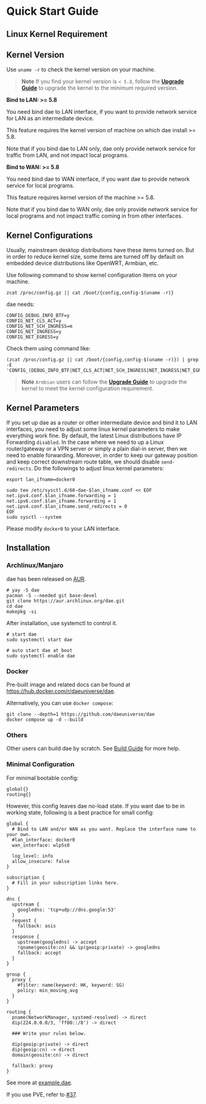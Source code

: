 # Quick Start Guide

## Linux Kernel Requirement

## Kernel Version

Use `uname -r` to check the kernel version on your machine.

> **Note**
> If you find your kernel version is `< 5.8`, follow the [**Upgrade Guide**](./kernel-upgrade.md) to upgrade the kernel to the minimum required version.

**Bind to LAN: >= 5.8**

You need bind dae to LAN interface, if you want to provide network service for LAN as an intermediate device.

This feature requires the kernel version of machine on which dae install >= 5.8.

Note that if you bind dae to LAN only, dae only provide network service for traffic from LAN, and not impact local programs.

**Bind to WAN: >= 5.8**

You need bind dae to WAN interface, if you want dae to provide network service for local programs.

This feature requires kernel version of the machine >= 5.8.

Note that if you bind dae to WAN only, dae only provide network service for local programs and not impact traffic coming in from other interfaces.

## Kernel Configurations

Usually, mainstream desktop distributions have these items turned on. But in order to reduce kernel size, some items are turned off by default on embedded device distributions like OpenWRT, Armbian, etc.

Use following command to show kernel configuration items on your machine.

```shell
zcat /proc/config.gz || cat /boot/{config,config-$(uname -r)}
```

dae needs:
```
CONFIG_DEBUG_INFO_BTF=y
CONFIG_NET_CLS_ACT=y
CONFIG_NET_SCH_INGRESS=m
CONFIG_NET_INGRESS=y
CONFIG_NET_EGRESS=y
```
Check them using command like:

```shell
(zcat /proc/config.gz || cat /boot/{config,config-$(uname -r)}) | grep -E 'CONFIG_(DEBUG_INFO_BTF|NET_CLS_ACT|NET_SCH_INGRESS|NET_INGRESS|NET_EGRESS)='
```

> **Note**
> `Armbian` users can follow the [**Upgrade Guide**](./kernel-upgrade.md) to upgrade the kernel to meet the kernel configuration requirement.

## Kernel Parameters

If you set up dae as a router or other intermediate device and bind it to LAN interfaces, you need to adjust some linux kernel parameters to make everything work fine. By default, the latest Linux distributions have IP Forwarding `disabled`. In the case where we need to up a Linux router/gateway or a VPN server or simply a plain dial-in server, then we need to enable forwarding. Moreover, in order to keep our gateway position and keep correct downstream route table, we should disable `send-redirects`. Do the followings to adjust linux kernel parameters:

```shell
export lan_ifname=docker0

sudo tee /etc/sysctl.d/60-dae-$lan_ifname.conf << EOF
net.ipv4.conf.$lan_ifname.forwarding = 1
net.ipv6.conf.$lan_ifname.forwarding = 1
net.ipv4.conf.$lan_ifname.send_redirects = 0
EOF
sudo sysctl --system
```

Please modify `docker0` to your LAN interface.

## Installation

### Archlinux/Manjaro

dae has been released on [AUR](https://aur.archlinux.org/packages/dae/).

```shell
# yay -S dae
pacman -S --needed git base-devel
git clone https://aur.archlinux.org/dae.git
cd dae
makepkg -si
```

After installation, use systemctl to control it.

```shell
# start dae
sudo systemctl start dae

# auto start dae at boot
sudo systemctl enable dae
```

### Docker

Pre-built image and related docs can be found at https://hub.docker.com/r/daeuniverse/dae.

Alternatively, you can use `docker compose`:

```shell
git clone --depth=1 https://github.com/daeuniverse/dae
docker compose up -d --build
```

### Others

Other users can build dae by scratch. See [Build Guide](build-by-yourself.md) for more help.

### Minimal Configuration

For minimal bootable config:

```shell
global{}
routing{}
```

However, this config leaves dae no-load state. If you want dae to be in working state, following is a best practice for small config:

```shell
global {
  # Bind to LAN and/or WAN as you want. Replace the interface name to your own.
  #lan_interface: docker0
  wan_interface: wlp5s0

  log_level: info
  allow_insecure: false
}

subscription {
  # Fill in your subscription links here.
}

dns {
  upstream {
    googledns: 'tcp+udp://dns.google:53'
  }
  request {
    fallback: asis
  }
  response {
    upstream(googledns) -> accept
    !qname(geosite:cn) && ip(geoip:private) -> googledns
    fallback: accept
  }
}

group {
  proxy {
    #filter: name(keyword: HK, keyword: SG)
    policy: min_moving_avg
  }
}

routing {
  pname(NetworkManager, systemd-resolved) -> direct
  dip(224.0.0.0/3, 'ff00::/8') -> direct

  ### Write your rules below.

  dip(geoip:private) -> direct
  dip(geoip:cn) -> direct
  domain(geosite:cn) -> direct

  fallback: proxy
}
```

See more at [example.dae](https://github.com/daeuniverse/dae/blob/main/example.dae).

If you use PVE, refer to [#37](https://github.com/daeuniverse/dae/discussions/37).